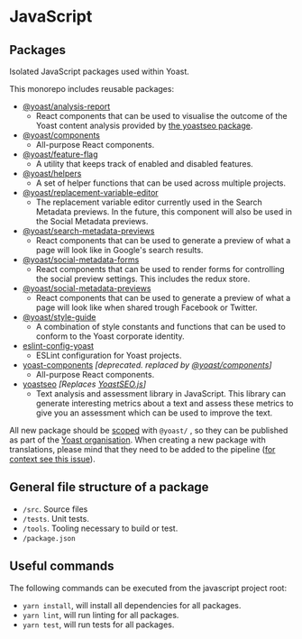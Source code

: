 # JavaScript

## Packages

Isolated JavaScript packages used within Yoast.

This monorepo includes reusable packages:

- [@yoast/analysis-report](analysis-report)
  - React components that can be used to visualise the outcome of the Yoast content analysis provided by [the yoastseo package](packages/yoastseo).
- [@yoast/components](components)
  - All-purpose React components.
- [@yoast/feature-flag](feature-flag)
  - A utility that keeps track of enabled and disabled features.
- [@yoast/helpers](helpers)
  - A set of helper functions that can be used across multiple projects.
- [@yoast/replacement-variable-editor](replacement-variable-editor)
  - The replacement variable editor currently used in the Search Metadata previews. In the future, this component will also be used in the Social Metadata previews.
- [@yoast/search-metadata-previews](search-metadata-previews)
  - React components that can be used to generate a preview of what a page will look like in Google's search results.
- [@yoast/social-metadata-forms](social-metadata-forms)
  - React components that can be used to render forms for controlling the social preview settings. This includes the redux store.
- [@yoast/social-metadata-previews](social-metadata-previews)
  - React components that can be used to generate a preview of what a page will look like when shared trough Facebook or Twitter.
- [@yoast/style-guide](style-guide)
  - A combination of style constants and functions that can be used to conform to the Yoast corporate identity.
- [eslint-config-yoast](eslint)
  - ESLint configuration for Yoast projects.
- [yoast-components](yoast-components) *[deprecated. replaced by [@yoast/components](packages/components)]*
  - All-purpose React components.
- [yoastseo](yoastseo) *[Replaces [YoastSEO.js](https://github.com/yoast//yoastseo.js)]*
  - Text analysis and assessment library in JavaScript. This library can generate interesting metrics about a text and assess these metrics to give you an assessment which can be used to improve the text.

All new package should be [scoped](https://docs.npmjs.com/misc/scope) with `@yoast/` , so they can be published as part of the [Yoast organisation](https://www.npmjs.com/org/yoast). When creating a new package with translations, please mind that they need to be added to the pipeline ([for context see this issue](https://github.com/Yoast/wordpress-seo/issues/13360)).

## General file structure of a package

- `/src`. Source files
- `/tests`. Unit tests.
- `/tools`. Tooling necessary to build or test.
- `/package.json`

## Useful commands

The following commands can be executed from the javascript project root:

* `yarn install`, will install all dependencies for all packages.
* `yarn lint`, will run linting for all packages.
* `yarn test`, will run tests for all packages.
